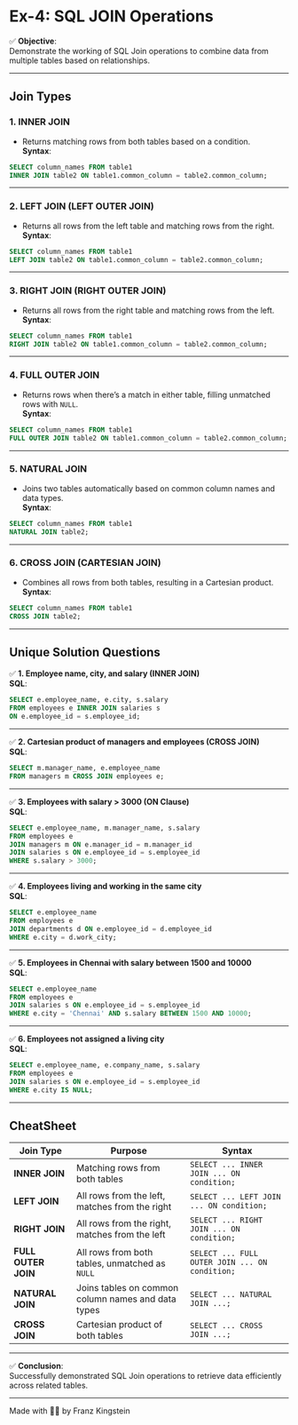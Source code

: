 # **Ex-4: SQL JOIN Operations**

✅ **Objective**:  
Demonstrate the working of SQL Join operations to combine data from multiple tables based on relationships.

---

## **Join Types**

### **1. INNER JOIN**
- Returns matching rows from both tables based on a condition.  
**Syntax**:  
```sql
SELECT column_names FROM table1
INNER JOIN table2 ON table1.common_column = table2.common_column;
```

---

### **2. LEFT JOIN (LEFT OUTER JOIN)**
- Returns all rows from the left table and matching rows from the right.  
**Syntax**:  
```sql
SELECT column_names FROM table1
LEFT JOIN table2 ON table1.common_column = table2.common_column;
```

---

### **3. RIGHT JOIN (RIGHT OUTER JOIN)**
- Returns all rows from the right table and matching rows from the left.  
**Syntax**:  
```sql
SELECT column_names FROM table1
RIGHT JOIN table2 ON table1.common_column = table2.common_column;
```

---

### **4. FULL OUTER JOIN**
- Returns rows when there’s a match in either table, filling unmatched rows with `NULL`.  
**Syntax**:  
```sql
SELECT column_names FROM table1
FULL OUTER JOIN table2 ON table1.common_column = table2.common_column;
```

---

### **5. NATURAL JOIN**
- Joins two tables automatically based on common column names and data types.  
**Syntax**:  
```sql
SELECT column_names FROM table1
NATURAL JOIN table2;
```

---

### **6. CROSS JOIN (CARTESIAN JOIN)**
- Combines all rows from both tables, resulting in a Cartesian product.  
**Syntax**:  
```sql
SELECT column_names FROM table1
CROSS JOIN table2;
```

---

## **Unique Solution Questions**

✅ **1. Employee name, city, and salary (INNER JOIN)**  
**SQL**:  
```sql
SELECT e.employee_name, e.city, s.salary 
FROM employees e INNER JOIN salaries s 
ON e.employee_id = s.employee_id;
```

---

✅ **2. Cartesian product of managers and employees (CROSS JOIN)**  
**SQL**:  
```sql
SELECT m.manager_name, e.employee_name 
FROM managers m CROSS JOIN employees e;
```

---

✅ **3. Employees with salary > 3000 (ON Clause)**  
**SQL**:  
```sql
SELECT e.employee_name, m.manager_name, s.salary 
FROM employees e 
JOIN managers m ON e.manager_id = m.manager_id 
JOIN salaries s ON e.employee_id = s.employee_id 
WHERE s.salary > 3000;
```

---

✅ **4. Employees living and working in the same city**  
**SQL**:  
```sql
SELECT e.employee_name 
FROM employees e 
JOIN departments d ON e.employee_id = d.employee_id 
WHERE e.city = d.work_city;
```

---

✅ **5. Employees in Chennai with salary between 1500 and 10000**  
**SQL**:  
```sql
SELECT e.employee_name 
FROM employees e 
JOIN salaries s ON e.employee_id = s.employee_id 
WHERE e.city = 'Chennai' AND s.salary BETWEEN 1500 AND 10000;
```

---

✅ **6. Employees not assigned a living city**  
**SQL**:  
```sql
SELECT e.employee_name, e.company_name, s.salary 
FROM employees e 
JOIN salaries s ON e.employee_id = s.employee_id 
WHERE e.city IS NULL;
```

---

## **CheatSheet**

| **Join Type**        | **Purpose**                                       | **Syntax**                                                                 |
|-----------------------|---------------------------------------------------|-----------------------------------------------------------------------------|
| **INNER JOIN**        | Matching rows from both tables                   | `SELECT ... INNER JOIN ... ON condition;`                                   |
| **LEFT JOIN**         | All rows from the left, matches from the right   | `SELECT ... LEFT JOIN ... ON condition;`                                    |
| **RIGHT JOIN**        | All rows from the right, matches from the left   | `SELECT ... RIGHT JOIN ... ON condition;`                                   |
| **FULL OUTER JOIN**   | All rows from both tables, unmatched as `NULL`   | `SELECT ... FULL OUTER JOIN ... ON condition;`                              |
| **NATURAL JOIN**      | Joins tables on common column names and data types| `SELECT ... NATURAL JOIN ...;`                                              |
| **CROSS JOIN**        | Cartesian product of both tables                 | `SELECT ... CROSS JOIN ...;`                                                |

---

✅ **Conclusion**:  
Successfully demonstrated SQL Join operations to retrieve data efficiently across related tables.

---
Made with 🫶🏻 by Franz Kingstein

